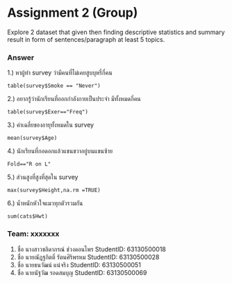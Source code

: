 # Assignment 2 (Group)
Explore 2 dataset that given then finding descriptive statistics and summary result in form of sentences/paragraph at least 5 topics.

### Answer

1.) หาผู้ทำ survey ว่ามีคนที่ไม่เคยสูบบุหรี่กี่คน
```{R}
table(survey$Smoke == "Never")
```

2.) อยากรู้ว่านักเรียนที่ออกกำลังกายเป็นประจำ มีทั้งหมดกี่คน
```{R}
table(survey$Exer=="Freq")
```

3.) ค่าเฉลี่ยของอายุทั้งหมดใน survey
```{R}
mean(survey$Age)
```

4.) นักเรียนที่กอดอกแล้วแขนขวาอยู่บนแขนซ้าย
```{R}
Fold=="R on L"
```

5.) ส่วนสูงที่สูงที่สุดใน survey
```{R}
max(survey$Height,na.rm =TRUE)
```

6.) น้ำหนักหัวใจแมวทุกตัวรวมกัน
```{R}
sum(cats$Hwt)
```


### Team: xxxxxxx

1. ชื่อ นางสาวชลิดาภรณ์ ช่วงดอนไพร     StudentID: 63130500018
2. ชื่อ นายณัฎฐกิตติ์ รัตนศิริพรหม        StudentID: 63130500028
3. ชื่อ นายธนวัฒน์ แน่จริง              StudentID: 63130500051
4. ชื่อ นายนัฐวัฒ รอดสมบุญ            StudentID: 63130500069

